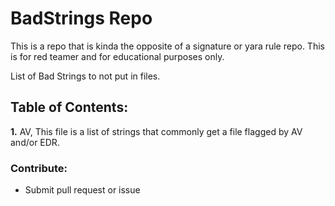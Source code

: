 # BadStrings Repo
This is a repo that is kinda the opposite of a signature or yara rule repo. This is for red teamer and for educational purposes only.

List of Bad Strings to not put in files.

## Table of Contents:
**1.** AV, This file is a list of strings that commonly get a file flagged by AV and/or EDR.

### Contribute:
- Submit pull request or issue
